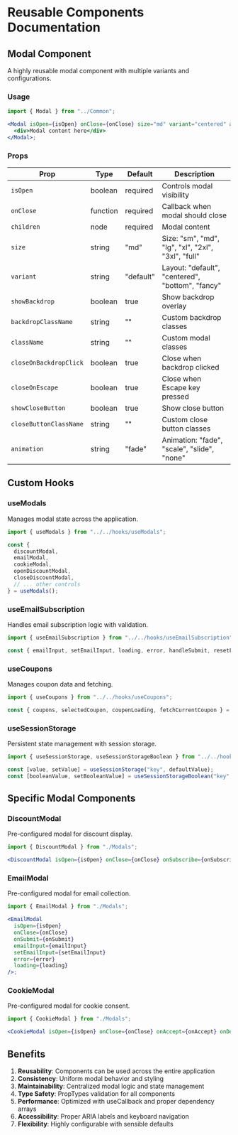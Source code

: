 # Reusable Components Documentation

## Modal Component

A highly reusable modal component with multiple variants and configurations.

### Usage

```jsx
import { Modal } from "../Common";

<Modal isOpen={isOpen} onClose={onClose} size="md" variant="centered" animation="fade">
  <div>Modal content here</div>
</Modal>;
```

### Props

| Prop                   | Type     | Default   | Description                                        |
| ---------------------- | -------- | --------- | -------------------------------------------------- |
| `isOpen`               | boolean  | required  | Controls modal visibility                          |
| `onClose`              | function | required  | Callback when modal should close                   |
| `children`             | node     | required  | Modal content                                      |
| `size`                 | string   | "md"      | Size: "sm", "md", "lg", "xl", "2xl", "3xl", "full" |
| `variant`              | string   | "default" | Layout: "default", "centered", "bottom", "fancy"   |
| `showBackdrop`         | boolean  | true      | Show backdrop overlay                              |
| `backdropClassName`    | string   | ""        | Custom backdrop classes                            |
| `className`            | string   | ""        | Custom modal classes                               |
| `closeOnBackdropClick` | boolean  | true      | Close when backdrop clicked                        |
| `closeOnEscape`        | boolean  | true      | Close when Escape key pressed                      |
| `showCloseButton`      | boolean  | true      | Show close button                                  |
| `closeButtonClassName` | string   | ""        | Custom close button classes                        |
| `animation`            | string   | "fade"    | Animation: "fade", "scale", "slide", "none"        |

## Custom Hooks

### useModals

Manages modal state across the application.

```jsx
import { useModals } from "../../hooks/useModals";

const {
  discountModal,
  emailModal,
  cookieModal,
  openDiscountModal,
  closeDiscountModal,
  // ... other controls
} = useModals();
```

### useEmailSubscription

Handles email subscription logic with validation.

```jsx
import { useEmailSubscription } from "../../hooks/useEmailSubscription";

const { emailInput, setEmailInput, loading, error, handleSubmit, resetForm } = useEmailSubscription();
```

### useCoupons

Manages coupon data and fetching.

```jsx
import { useCoupons } from "../../hooks/useCoupons";

const { coupons, selectedCoupon, coupenLoading, fetchCurrentCoupon } = useCoupons();
```

### useSessionStorage

Persistent state management with session storage.

```jsx
import { useSessionStorage, useSessionStorageBoolean } from "../../hooks/useSessionStorage";

const [value, setValue] = useSessionStorage("key", defaultValue);
const [booleanValue, setBooleanValue] = useSessionStorageBoolean("key", false);
```

## Specific Modal Components

### DiscountModal

Pre-configured modal for discount display.

```jsx
import { DiscountModal } from "./Modals";

<DiscountModal isOpen={isOpen} onClose={onClose} onSubscribe={onSubscribe} selectedCoupon={selectedCoupon} coupenLoading={coupenLoading} />;
```

### EmailModal

Pre-configured modal for email collection.

```jsx
import { EmailModal } from "./Modals";

<EmailModal
  isOpen={isOpen}
  onClose={onClose}
  onSubmit={onSubmit}
  emailInput={emailInput}
  setEmailInput={setEmailInput}
  error={error}
  loading={loading}
/>;
```

### CookieModal

Pre-configured modal for cookie consent.

```jsx
import { CookieModal } from "./Modals";

<CookieModal isOpen={isOpen} onClose={onClose} onAccept={onAccept} onDecline={onDecline} />;
```

## Benefits

1. **Reusability**: Components can be used across the entire application
2. **Consistency**: Uniform modal behavior and styling
3. **Maintainability**: Centralized modal logic and state management
4. **Type Safety**: PropTypes validation for all components
5. **Performance**: Optimized with useCallback and proper dependency arrays
6. **Accessibility**: Proper ARIA labels and keyboard navigation
7. **Flexibility**: Highly configurable with sensible defaults
